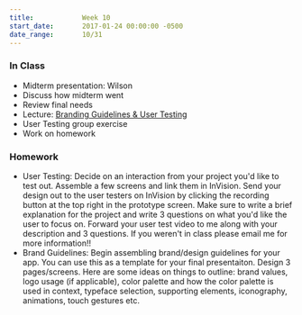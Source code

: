 ```yaml
---
title:            Week 10
start_date:       2017-01-24 00:00:00 -0500
date_range:       10/31
---
```


### In Class
- Midterm presentation: Wilson
- Discuss how midterm went
- Review final needs
- Lecture: [Branding Guidelines & User Testing](../assets/lectures/lecture-6_guidelines-testing.pdf)
- User Testing group exercise
- Work on homework

### Homework

- User Testing: Decide on an interaction from your project you'd like to test out. Assemble a few screens and link them in InVision. Send your design out to the user testers on InVision by clicking the recording button at the top right in the prototype screen.
Make sure to write a brief explanation for the project and write 3 questions on what you'd like the user to focus on. Forward your user test video to me along with your description and 3 questions. If you weren't in class please email me for more information!!
- Brand Guidelines: Begin assembling brand/design guidelines for your app. You can use this as a template for your final presentaiton. Design 3 pages/screens. Here are some ideas on things to outline: brand values, logo usage (if applicable), color palette and how the color palette is used in context, typeface selection, supporting elements, iconography, animations, touch gestures etc.
